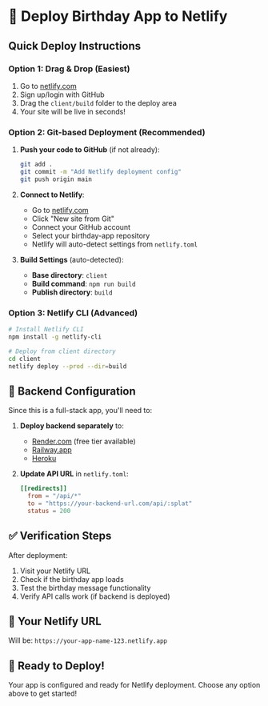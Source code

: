 # 🎂 Deploy Birthday App to Netlify

## Quick Deploy Instructions

### Option 1: Drag & Drop (Easiest)

1. Go to [netlify.com](https://netlify.com)
2. Sign up/login with GitHub
3. Drag the `client/build` folder to the deploy area
4. Your site will be live in seconds!

### Option 2: Git-based Deployment (Recommended)

1. **Push your code to GitHub** (if not already):

   ```bash
   git add .
   git commit -m "Add Netlify deployment config"
   git push origin main
   ```

2. **Connect to Netlify**:

   - Go to [netlify.com](https://netlify.com)
   - Click "New site from Git"
   - Connect your GitHub account
   - Select your birthday-app repository
   - Netlify will auto-detect settings from `netlify.toml`

3. **Build Settings** (auto-detected):
   - **Base directory**: `client`
   - **Build command**: `npm run build`
   - **Publish directory**: `build`

### Option 3: Netlify CLI (Advanced)

```bash
# Install Netlify CLI
npm install -g netlify-cli

# Deploy from client directory
cd client
netlify deploy --prod --dir=build
```

## 🔄 Backend Configuration

Since this is a full-stack app, you'll need to:

1. **Deploy backend separately** to:

   - [Render.com](https://render.com) (free tier available)
   - [Railway.app](https://railway.app)
   - [Heroku](https://heroku.com)

2. **Update API URL** in `netlify.toml`:
   ```toml
   [[redirects]]
     from = "/api/*"
     to = "https://your-backend-url.com/api/:splat"
     status = 200
   ```

## ✅ Verification Steps

After deployment:

1. Visit your Netlify URL
2. Check if the birthday app loads
3. Test the birthday message functionality
4. Verify API calls work (if backend is deployed)

## 🎯 Your Netlify URL

Will be: `https://your-app-name-123.netlify.app`

## 🚀 Ready to Deploy!

Your app is configured and ready for Netlify deployment. Choose any option above to get started!
